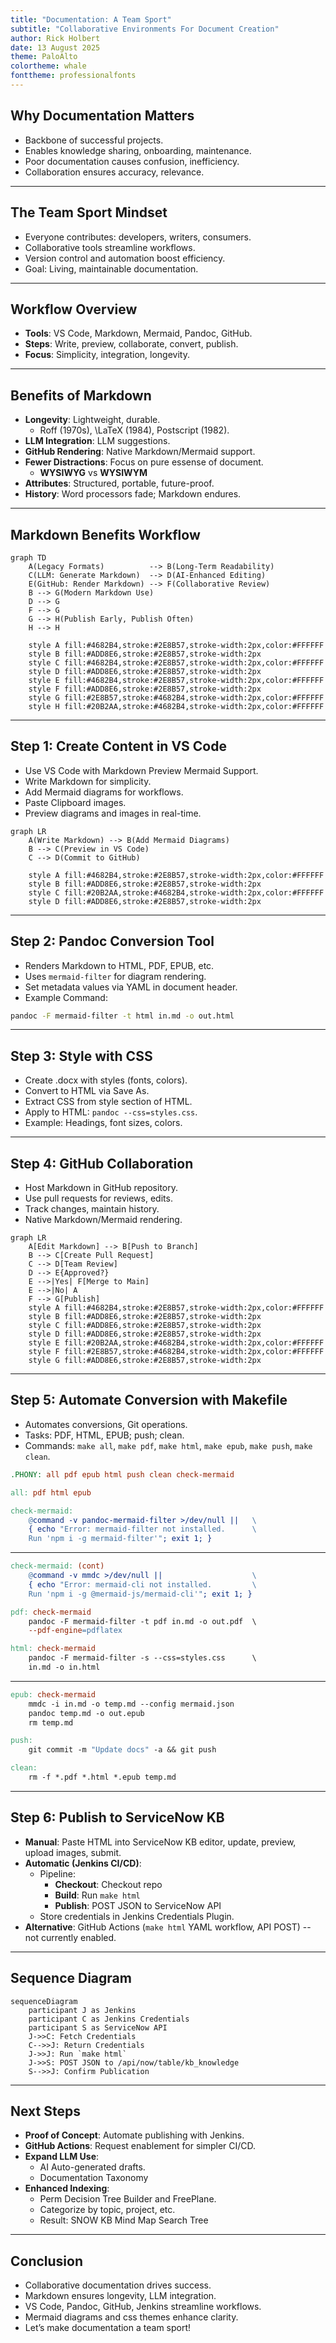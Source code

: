 ```yaml
---
title: "Documentation: A Team Sport"
subtitle: "Collaborative Environments For Document Creation"
author: Rick Holbert
date: 13 August 2025
theme: PaloAlto
colortheme: whale
fonttheme: professionalfonts
---
```


## Why Documentation Matters
- Backbone of successful projects.
- Enables knowledge sharing, onboarding, maintenance.
- Poor documentation causes confusion, inefficiency.
- Collaboration ensures accuracy, relevance.

---

## The Team Sport Mindset
- Everyone contributes: developers, writers, consumers.
- Collaborative tools streamline workflows.
- Version control and automation boost efficiency.
- Goal: Living, maintainable documentation.

---

## Workflow Overview
- **Tools**: VS Code, Markdown, Mermaid, Pandoc, GitHub.
- **Steps**: Write, preview, collaborate, convert, publish.
- **Focus**: Simplicity, integration, longevity.

---

## Benefits of Markdown
- **Longevity**: Lightweight, durable.
    - Roff (1970s), \LaTeX (1984), Postscript (1982).
- **LLM Integration**: LLM suggestions.
- **GitHub Rendering**: Native Markdown/Mermaid support.
- **Fewer Distractions**: Focus on pure essense of document.
    - **WYSIWYG** vs **WYSIWYM**
- **Attributes**: Structured, portable, future-proof.
- **History**: Word processors fade; Markdown endures.

---

## Markdown Benefits Workflow

```mermaid
graph TD
    A(Legacy Formats)          --> B(Long-Term Readability)
    C(LLM: Generate Markdown)  --> D(AI-Enhanced Editing)
    E(GitHub: Render Markdown) --> F(Collaborative Review)
    B --> G(Modern Markdown Use)
    D --> G
    F --> G
    G --> H(Publish Early, Publish Often)
    H --> H
    
    style A fill:#4682B4,stroke:#2E8B57,stroke-width:2px,color:#FFFFFF
    style B fill:#ADD8E6,stroke:#2E8B57,stroke-width:2px
    style C fill:#4682B4,stroke:#2E8B57,stroke-width:2px,color:#FFFFFF
    style D fill:#ADD8E6,stroke:#2E8B57,stroke-width:2px
    style E fill:#4682B4,stroke:#2E8B57,stroke-width:2px,color:#FFFFFF
    style F fill:#ADD8E6,stroke:#2E8B57,stroke-width:2px
    style G fill:#2E8B57,stroke:#4682B4,stroke-width:2px,color:#FFFFFF
    style H fill:#20B2AA,stroke:#4682B4,stroke-width:2px,color:#FFFFFF
```

---

## Step 1: Create Content in VS Code
- Use VS Code with Markdown Preview Mermaid Support.
- Write Markdown for simplicity.
- Add Mermaid diagrams for workflows.
- Paste Clipboard images.
- Preview diagrams and images in real-time.

```mermaid
graph LR
    A(Write Markdown) --> B(Add Mermaid Diagrams)
    B --> C(Preview in VS Code)
    C --> D(Commit to GitHub)

    style A fill:#4682B4,stroke:#2E8B57,stroke-width:2px,color:#FFFFFF
    style B fill:#ADD8E6,stroke:#2E8B57,stroke-width:2px
    style C fill:#20B2AA,stroke:#4682B4,stroke-width:2px,color:#FFFFFF
    style D fill:#ADD8E6,stroke:#2E8B57,stroke-width:2px
```    

---

## Step 2: Pandoc Conversion Tool
- Renders Markdown to HTML, PDF, EPUB, etc.
- Uses `mermaid-filter` for diagram rendering.
- Set metadata values via YAML in document header.
- Example Command:

```bash
pandoc -F mermaid-filter -t html in.md -o out.html
```

---

## Step 3: Style with CSS
- Create .docx with styles (fonts, colors).
- Convert to HTML via Save As.
- Extract CSS from style section of HTML.
- Apply to HTML: `pandoc --css=styles.css`.
- Example: Headings, font sizes, colors.

---

## Step 4: GitHub Collaboration
- Host Markdown in GitHub repository.
- Use pull requests for reviews, edits.
- Track changes, maintain history.
- Native Markdown/Mermaid rendering.


```mermaid
graph LR
    A[Edit Markdown] --> B[Push to Branch]
    B --> C[Create Pull Request]
    C --> D[Team Review]
    D --> E{Approved?}
    E -->|Yes| F[Merge to Main]
    E -->|No| A
    F --> G[Publish]
    style A fill:#4682B4,stroke:#2E8B57,stroke-width:2px,color:#FFFFFF
    style B fill:#ADD8E6,stroke:#2E8B57,stroke-width:2px
    style C fill:#ADD8E6,stroke:#2E8B57,stroke-width:2px
    style D fill:#ADD8E6,stroke:#2E8B57,stroke-width:2px
    style E fill:#20B2AA,stroke:#4682B4,stroke-width:2px,color:#FFFFFF
    style F fill:#2E8B57,stroke:#4682B4,stroke-width:2px,color:#FFFFFF
    style G fill:#ADD8E6,stroke:#2E8B57,stroke-width:2px
```

---

## Step 5: Automate Conversion with Makefile
- Automates conversions, Git operations.
- Tasks: PDF, HTML, EPUB; push; clean.
- Commands: `make all`, `make pdf`, `make html`, `make epub`, `make push`, `make clean`.

```makefile
.PHONY: all pdf epub html push clean check-mermaid

all: pdf html epub

check-mermaid:
	@command -v pandoc-mermaid-filter >/dev/null ||   \
    { echo "Error: mermaid-filter not installed.      \
    Run 'npm i -g mermaid-filter'"; exit 1; }
```

---

```makefile
check-mermaid: (cont)
	@command -v mmdc >/dev/null ||                    \
    { echo "Error: mermaid-cli not installed.         \
    Run 'npm i -g @mermaid-js/mermaid-cli'"; exit 1; }

pdf: check-mermaid
	pandoc -F mermaid-filter -t pdf in.md -o out.pdf  \
    --pdf-engine=pdflatex

html: check-mermaid
	pandoc -F mermaid-filter -s --css=styles.css      \
    in.md -o in.html
```

---


```makefile
epub: check-mermaid
	mmdc -i in.md -o temp.md --config mermaid.json
	pandoc temp.md -o out.epub
	rm temp.md

push:
	git commit -m "Update docs" -a && git push

clean:
	rm -f *.pdf *.html *.epub temp.md
```

---

## Step 6: Publish to ServiceNow KB
- **Manual**: Paste HTML into ServiceNow KB editor, update, preview, upload images, submit.
- **Automatic (Jenkins CI/CD)**:
  - Pipeline:
    - **Checkout**: Checkout repo
    - **Build**: Run `make html`
    - **Publish**: POST JSON to ServiceNow API
  - Store credentials in Jenkins Credentials Plugin.
- **Alternative**: GitHub Actions (`make html` YAML workflow, API POST) -- not currently enabled.

---

## Sequence Diagram

```mermaid
sequenceDiagram
    participant J as Jenkins
    participant C as Jenkins Credentials
    participant S as ServiceNow API
    J->>C: Fetch Credentials
    C-->>J: Return Credentials
    J->>J: Run `make html`
    J->>S: POST JSON to /api/now/table/kb_knowledge
    S-->>J: Confirm Publication
```

---

## Next Steps
- **Proof of Concept**: Automate publishing with Jenkins.
- **GitHub Actions**: Request enablement for simpler CI/CD.
- **Expand LLM Use**:
     - AI Auto-generated drafts.
     - Documentation Taxonomy
- **Enhanced Indexing**:
    - Perm Decision Tree Builder and FreePlane.
    - Categorize by topic, project, etc.
    - Result: SNOW KB Mind Map Search Tree

---

## Conclusion
- Collaborative documentation drives success.
- Markdown ensures longevity, LLM integration.
- VS Code, Pandoc, GitHub, Jenkins streamline workflows.
- Mermaid diagrams and css themes enhance clarity.
- Let’s make documentation a team sport!
